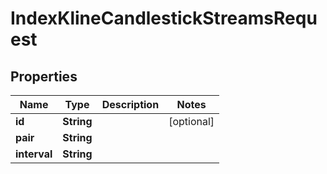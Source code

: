 

# IndexKlineCandlestickStreamsRequest


## Properties

| Name | Type | Description | Notes |
|------------ | ------------- | ------------- | -------------|
|**id** | **String** |  |  [optional] |
|**pair** | **String** |  |  |
|**interval** | **String** |  |  |



